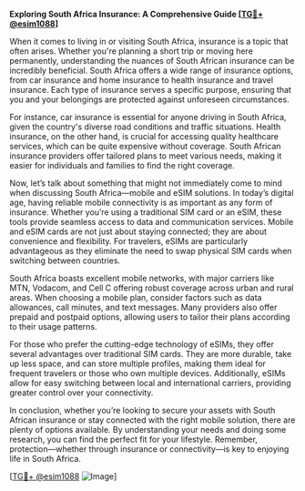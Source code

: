 **Exploring South Africa Insurance: A Comprehensive Guide [[TG💪+ @esim1088](https://t.me/s/esim1088)]**

When it comes to living in or visiting South Africa, insurance is a topic that often arises. Whether you're planning a short trip or moving here permanently, understanding the nuances of South African insurance can be incredibly beneficial. South Africa offers a wide range of insurance options, from car insurance and home insurance to health insurance and travel insurance. Each type of insurance serves a specific purpose, ensuring that you and your belongings are protected against unforeseen circumstances.

For instance, car insurance is essential for anyone driving in South Africa, given the country's diverse road conditions and traffic situations. Health insurance, on the other hand, is crucial for accessing quality healthcare services, which can be quite expensive without coverage. South African insurance providers offer tailored plans to meet various needs, making it easier for individuals and families to find the right coverage.

Now, let’s talk about something that might not immediately come to mind when discussing South Africa—mobile and eSIM solutions. In today’s digital age, having reliable mobile connectivity is as important as any form of insurance. Whether you’re using a traditional SIM card or an eSIM, these tools provide seamless access to data and communication services. Mobile and eSIM cards are not just about staying connected; they are about convenience and flexibility. For travelers, eSIMs are particularly advantageous as they eliminate the need to swap physical SIM cards when switching between countries.

South Africa boasts excellent mobile networks, with major carriers like MTN, Vodacom, and Cell C offering robust coverage across urban and rural areas. When choosing a mobile plan, consider factors such as data allowances, call minutes, and text messages. Many providers also offer prepaid and postpaid options, allowing users to tailor their plans according to their usage patterns.

For those who prefer the cutting-edge technology of eSIMs, they offer several advantages over traditional SIM cards. They are more durable, take up less space, and can store multiple profiles, making them ideal for frequent travelers or those who own multiple devices. Additionally, eSIMs allow for easy switching between local and international carriers, providing greater control over your connectivity.

In conclusion, whether you’re looking to secure your assets with South African insurance or stay connected with the right mobile solution, there are plenty of options available. By understanding your needs and doing some research, you can find the perfect fit for your lifestyle. Remember, protection—whether through insurance or connectivity—is key to enjoying life in South Africa.

[[TG💪+ @esim1088](https://t.me/s/esim1088) ![Image](https://i.postimg.cc/Y0z9fWf4/image.png)]